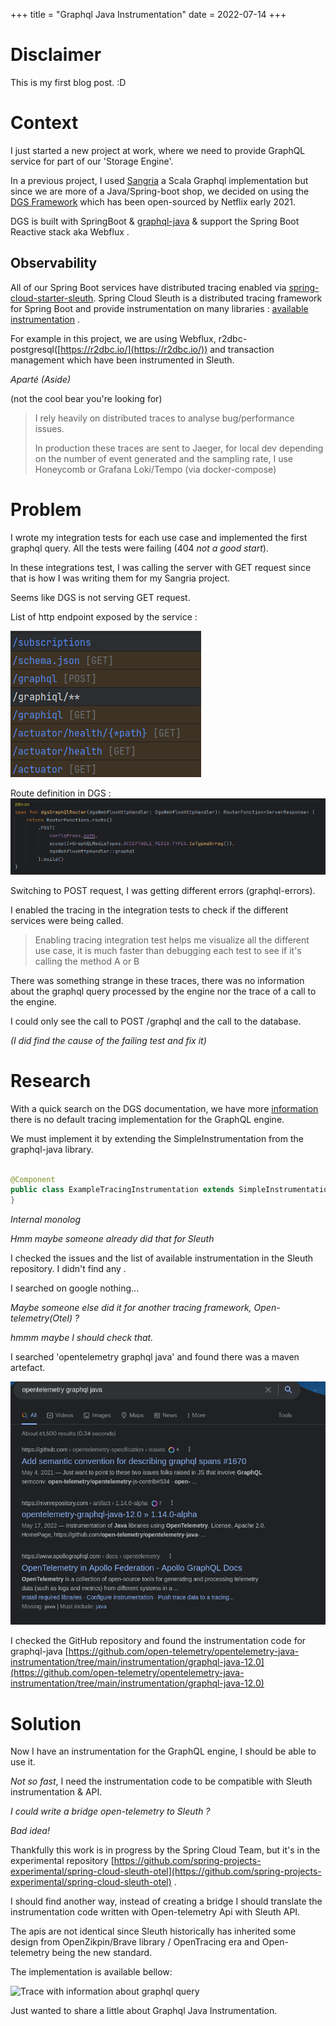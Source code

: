 +++
title = "Graphql Java Instrumentation"
date = 2022-07-14
+++

# Disclaimer

This is my first blog post. :D

# Context

I just started a new project at work, where we need to provide GraphQL service for part of our 'Storage Engine'.

In a previous project, I used [Sangria](https://sangria-graphql.github.io/) a Scala Graphql implementation but since we
are more of a Java/Spring-boot shop, we decided on using the [DGS Framework](https://netflix.github.io/dgs/) which has
been open-sourced by Netflix early 2021.

DGS is built with SpringBoot & [graphql-java](https://github.com/graphql-java/graphql-java.) & support the Spring Boot
Reactive stack aka Webflux .

## Observability

All of our Spring Boot services have distributed tracing enabled
via [spring-cloud-starter-sleuth](https://spring.io/projects/spring-cloud-sleuth).
Spring Cloud Sleuth is a distributed tracing framework for Spring Boot and provide instrumentation on many
libraries : [available instrumentation](https://github.com/spring-cloud/spring-cloud-sleuth/tree/3.1.x/spring-cloud-sleuth-instrumentation/src/main/java/org/springframework/cloud/sleuth/instrument)
.

For example in this project, we are using Webflux, r2dbc-postgresql([https://r2dbc.io/](https://r2dbc.io/)) and
transaction management which have been instrumented in Sleuth.

*Aparté (Aside)*

(not the cool bear you're looking for)
> I rely heavily on distributed traces to analyse bug/performance issues.
>
> In production these traces are sent to Jaeger, for local dev depending on the number of event generated and the
> sampling rate,
> I use Honeycomb or Grafana Loki/Tempo (via docker-compose)

# Problem

I wrote my integration tests for each use case and implemented the first graphql query.
All the tests were failing (404 _not a good start_).

In these integrations test, I was calling the server with GET request since that is how I was writing them for my
Sangria project.

Seems like DGS is not serving GET request.

List of http endpoint exposed by the service :

![list of http endpoint exposed by the service](/img/dgs_endpoint.png)

Route definition in DGS :
![kotlin code showing the definition of the /POST route for path /graphql](/img/dgs_route.png)

Switching to POST request, I was getting different errors (graphql-errors).

I enabled the tracing in the integration tests to check if the different services were being called.
> Enabling tracing integration test helps me visualize all the different use case, it is much faster than debugging each
> test to see if it's calling the method A or B
>
There was something strange in these traces, there was no information about the graphql query processed by the engine
nor the trace of a call to the engine.

I could only see the call to POST /graphql and the call to the database.

_(I did find the cause of the failing test and fix it)_


# Research

With a quick search on the DGS documentation,
we have
more [information](https://netflix.github.io/dgs/advanced/instrumentation/#adding-instrumentation-for-tracing-and-logging)
there is no default tracing implementation for the GraphQL engine.

We must implement it by extending the SimpleInstrumentation from the graphql-java library.

```java

@Component
public class ExampleTracingInstrumentation extends SimpleInstrumentation {
}
```

_Internal monolog_

_Hmm maybe someone already did that for Sleuth_

I checked the issues and the list of available instrumentation in the Sleuth repository. I didn't find any .

I searched on google nothing...

_Maybe someone else did it for another tracing framework, Open-telemetry(Otel) ?_

_hmmm maybe I should check that._

I searched 'opentelemetry graphql java' and found there was a maven artefact.

![Search result](/img/search-opentelementry-graphql-java.png)

I checked the GitHub repository and found the instrumentation code for graphql-java
[https://github.com/open-telemetry/opentelemetry-java-instrumentation/tree/main/instrumentation/graphql-java-12.0](https://github.com/open-telemetry/opentelemetry-java-instrumentation/tree/main/instrumentation/graphql-java-12.0)

# Solution

Now I have an instrumentation for the GraphQL engine, I should be able to use it.

_Not so fast_, I need the instrumentation code to be compatible with Sleuth instrumentation & API.

_I could write a bridge open-telemetry to Sleuth ?_

_Bad idea!_

Thankfully this work is in progress by the Spring Cloud Team, but it's in the experimental
repository [https://github.com/spring-projects-experimental/spring-cloud-sleuth-otel](https://github.com/spring-projects-experimental/spring-cloud-sleuth-otel)
.

I should find another way, instead of creating a bridge I should translate the instrumentation code written with
Open-telemetry Api with Sleuth API.

The apis are not identical since Sleuth historically has inherited some design from OpenZikpin/Brave library /
OpenTracing era and Open-telemetry being the new standard.



The implementation is available bellow:

<script src="https://gist.github.com/W4lspirit/0844f010bafd0f065866892d14a6172c.js"></script>

![Trace with information about graphql query](https://user-images.githubusercontent.com/13579472/176879927-ead26414-74b6-47ac-8060-cedfc12a82a4.png)


Just wanted to share a little about Graphql Java Instrumentation.
